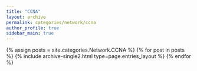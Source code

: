 ```yaml
---
title: "CCNA"
layout: archive
permalink: categories/network/ccna
author_profile: true
sidebar_main: true
---
```



{% assign posts = site.categories.Network.CCNA %}
{% for post in posts %} {% include archive-single2.html type=page.entries_layout %} {% endfor %}
